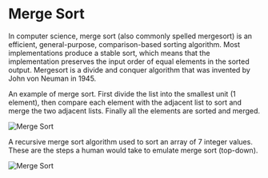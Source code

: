 # Merge Sort

In computer science, merge sort (also commonly spelled mergesort) is an efficient, general-purpose,
comparison-based sorting algorithm. Most implementations produce a stable sort, which means that the implementation preserves the input order of equal elements in the sorted output. Mergesort is a divide and conquer algorithm that was invented by John von Neuman in 1945.

An example of merge sort. First divide the list into the smallest unit (1 element), then compare each element with the adjacent list to sort and merge the two adjacent lists. Finally all the elements are sorted and merged.

![Merge Sort](https://upload.wikimedia.org/wikipedia/commons/c/cc/Merge-sort-example-300px.gif)

A recursive merge sort algorithm used to sort an array of 7 integer values. These are the steps a human would take to emulate merge sort (top-down).

![Merge Sort](https://upload.wikimedia.org/wikipedia/commons/e/e6/Merge_sort_algorithm_diagram.svg)


